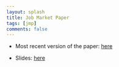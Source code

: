 ```yaml
---
layout: splash
title: Job Market Paper
tags: [jmp]
comments: false
---
```


* Most recent version of the paper: [here](/files/JMP.pdf)

* Slides: [here](/files/slides_15min.pdf)

